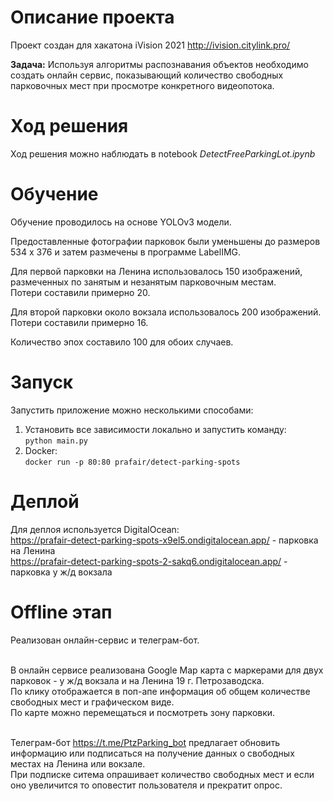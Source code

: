 # Описание проекта

Проект создан для хакатона iVision 2021 http://ivision.citylink.pro/

**Задача:** Используя алгоритмы распознавания объектов необходимо создать онлайн сервис, показывающий количество
свободных парковочных мест при просмотре конкретного видеопотока.

# Ход решения

Ход решения можно наблюдать в notebook _DetectFreeParkingLot.ipynb_

# Обучение

Обучение проводилось на основе YOLOv3 модели. <br>

Предоставленные фотографии парковок были уменьшены до размеров 534 x 376 и затем размечены в программе LabelIMG.

Для первой парковки на Ленина использовалось 150 изображений, размеченных по занятым и незанятым парковочным
местам. <br>
Потери составили примерно 20. <br>

Для второй парковки около вокзала использовалось 200 изображений. Потери составили примерно 16. <br>

Количество эпох составило 100 для обоих случаев.

# Запуск

Запустить приложение можно несколькими способами:

1. Установить все зависимости локально и запустить команду: <br>
   `python main.py`
2. Docker: <br>
   `docker run -p 80:80 prafair/detect-parking-spots`

# Деплой

Для деплоя используется DigitalOcean: <br>
https://prafair-detect-parking-spots-x9el5.ondigitalocean.app/ - парковка на Ленина <br>
https://prafair-detect-parking-spots-2-sakq6.ondigitalocean.app/ - парковка у ж/д вокзала

# Offline этап

Реализован онлайн-сервис и телеграм-бот. <br> <br>

В онлайн сервисе реализована Google Map карта с маркерами для двух парковок - у ж/д вокзала и на Ленина 19 г.
Петрозаводска. <br>
По клику отображается в поп-апе информация об общем количестве свободных мест и графическом виде. <br>
По карте можно перемещаться и посмотреть зону парковки. <br> <br>

Телеграм-бот https://t.me/PtzParking_bot предлагает обновить информацию или подписаться на получение данных о свободных
местах на Ленина или вокзале. <br>
При подписке ситема опрашивает количество свободных мест и если оно увеличится то оповестит пользователя и прекратит
опрос.
